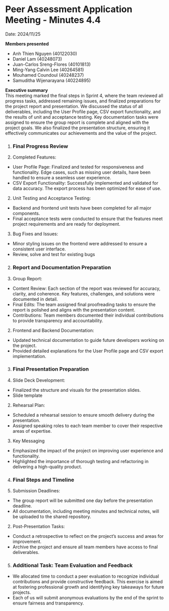 # Peer Assessment Application Meeting \- Minutes 4.4

Date: 2024/11/25

**Members presented**

- Anh Thien Nguyen (40122030)  
- Daniel Lam (40248073)  
- Juan-Carlos Sreng-Flores (40101813)  
- Ming-Yang Calvin Lee (40264581)  
- Mouhamed Coundoul (40248237)  
- Samuditha Wijenarayana (40224895) 

**Executive summary**  
This meeting marked the final steps in Sprint 4, where the team reviewed all progress tasks, addressed remaining issues, and finalized preparations for the project report and presentation. We discussed the status of all deliverables, including the User Profile page, CSV export functionality, and the results of unit and acceptance testing. Key documentation tasks were assigned to ensure the group report is complete and aligned with the project goals. We also finalized the presentation structure, ensuring it effectively communicates our achievements and the value of the project.

1. ### **Final Progress Review**

1. Completed Features:  
- User Profile Page: Finalized and tested for responsiveness and functionality. Edge cases, such as missing user details, have been handled to ensure a seamless user experience.  
- CSV Export Functionality: Successfully implemented and validated for data accuracy. The export process has been optimized for ease of use.  
2. Unit Testing and Acceptance Testing:  
- Backend and frontend unit tests have been completed for all major components.  
- Final acceptance tests were conducted to ensure that the features meet project requirements and are ready for deployment.  
3. Bug Fixes and Issues:  
- Minor styling issues on the frontend were addressed to ensure a consistent user interface.  
- Review, solve and test for existing bugs

2. ### **Report and Documentation Preparation**

1. Group Report:  
- Content Review: Each section of the report was reviewed for accuracy, clarity, and coherence. Key features, challenges, and solutions were documented in detail.  
- Final Edits: The team assigned final proofreading tasks to ensure the report is polished and aligns with the presentation content.  
- Contributions: Team members documented their individual contributions to provide transparency and accountability.  
2. Frontend and Backend Documentation:  
- Updated technical documentation to guide future developers working on the project.  
- Provided detailed explanations for the User Profile page and CSV export implementation.

3. ### **Final Presentation Preparation**

1. Slide Deck Development:  
- Finalized the structure and visuals for the presentation slides.   
- Slide template  
2. Rehearsal Plan:  
- Scheduled a rehearsal session to ensure smooth delivery during the presentation.  
- Assigned speaking roles to each team member to cover their respective areas of expertise.  
3. Key Messaging  
- Emphasized the impact of the project on improving user experience and functionality.  
- Highlighted the importance of thorough testing and refactoring in delivering a high-quality product.

4. ### **Final Steps and Timeline**

1. Submission Deadlines:  
- The group report will be submitted one day before the presentation deadline.  
- All documentation, including meeting minutes and technical notes, will be uploaded to the shared repository.  
2. Post-Presentation Tasks:  
- Conduct a retrospective to reflect on the project’s success and areas for improvement.  
- Archive the project and ensure all team members have access to final deliverables.

5. ### **Additional Task: Team Evaluation and Feedback**

- We allocated time to conduct a peer evaluation to recognize individual contributions and provide constructive feedback. This exercise is aimed at fostering professional growth and identifying key takeaways for future projects.  
- Each of us will submit anonymous evaluations by the end of the sprint to ensure fairness and transparency.